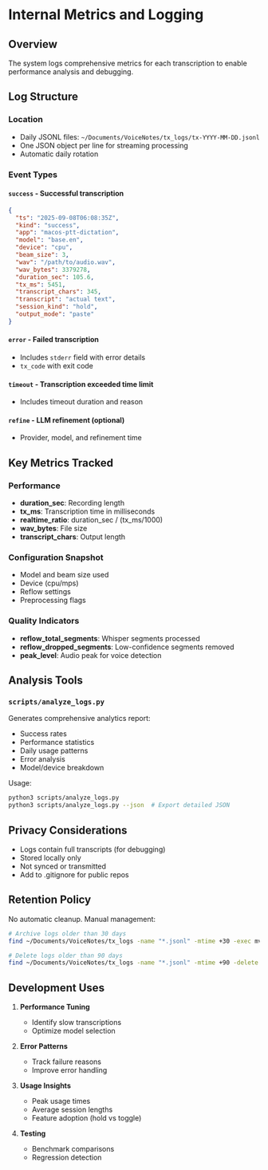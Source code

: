 # Internal Metrics and Logging

## Overview

The system logs comprehensive metrics for each transcription to enable performance analysis and debugging.

## Log Structure

### Location
- Daily JSONL files: `~/Documents/VoiceNotes/tx_logs/tx-YYYY-MM-DD.jsonl`
- One JSON object per line for streaming processing
- Automatic daily rotation

### Event Types

#### `success` - Successful transcription
```json
{
  "ts": "2025-09-08T06:08:35Z",
  "kind": "success",
  "app": "macos-ptt-dictation",
  "model": "base.en",
  "device": "cpu",
  "beam_size": 3,
  "wav": "/path/to/audio.wav",
  "wav_bytes": 3379278,
  "duration_sec": 105.6,
  "tx_ms": 5451,
  "transcript_chars": 345,
  "transcript": "actual text",
  "session_kind": "hold",
  "output_mode": "paste"
}
```

#### `error` - Failed transcription
- Includes `stderr` field with error details
- `tx_code` with exit code

#### `timeout` - Transcription exceeded time limit
- Includes timeout duration and reason

#### `refine` - LLM refinement (optional)
- Provider, model, and refinement time

## Key Metrics Tracked

### Performance
- **duration_sec**: Recording length
- **tx_ms**: Transcription time in milliseconds
- **realtime_ratio**: duration_sec / (tx_ms/1000)
- **wav_bytes**: File size
- **transcript_chars**: Output length

### Configuration Snapshot
- Model and beam size used
- Device (cpu/mps)
- Reflow settings
- Preprocessing flags

### Quality Indicators
- **reflow_total_segments**: Whisper segments processed
- **reflow_dropped_segments**: Low-confidence segments removed
- **peak_level**: Audio peak for voice detection

## Analysis Tools

### `scripts/analyze_logs.py`
Generates comprehensive analytics report:
- Success rates
- Performance statistics
- Daily usage patterns
- Error analysis
- Model/device breakdown

Usage:
```bash
python3 scripts/analyze_logs.py
python3 scripts/analyze_logs.py --json  # Export detailed JSON
```

## Privacy Considerations

- Logs contain full transcripts (for debugging)
- Stored locally only
- Not synced or transmitted
- Add to .gitignore for public repos

## Retention Policy

No automatic cleanup. Manual management:
```bash
# Archive logs older than 30 days
find ~/Documents/VoiceNotes/tx_logs -name "*.jsonl" -mtime +30 -exec mv {} ~/backup/ \;

# Delete logs older than 90 days
find ~/Documents/VoiceNotes/tx_logs -name "*.jsonl" -mtime +90 -delete
```

## Development Uses

1. **Performance Tuning**
   - Identify slow transcriptions
   - Optimize model selection

2. **Error Patterns**
   - Track failure reasons
   - Improve error handling

3. **Usage Insights**
   - Peak usage times
   - Average session lengths
   - Feature adoption (hold vs toggle)

4. **Testing**
   - Benchmark comparisons
   - Regression detection
